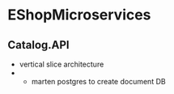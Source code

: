 # EShopMicroservices
## Catalog.API 
- vertical slice architecture
- * marten postgres to create document DB
